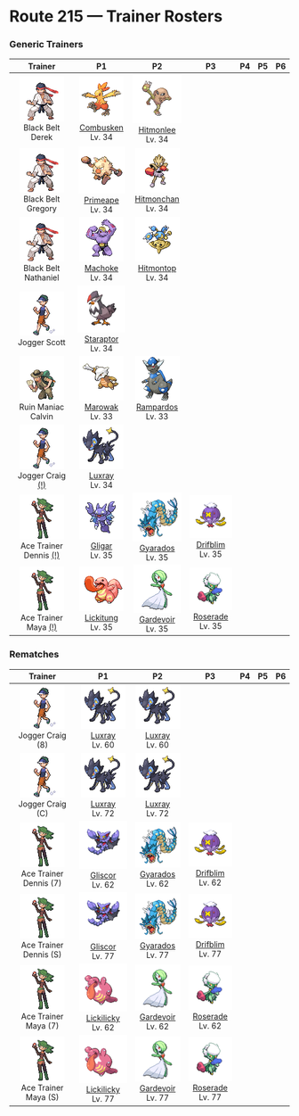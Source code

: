 # Route 215 — Trainer Rosters

### Generic Trainers

| Trainer | P1 | P2 | P3 | P4 | P5 | P6 |
|:-------:|:--:|:--:|:--:|:--:|:--:|:--:|
| ![Black Belt Derek](../../assets/trainers/black_belt.png "Black Belt Derek")<br>Black Belt Derek | ![Combusken](../../assets/sprites/combusken/front.gif "Combusken: Its kicking mastery lets it loose 10 kicks per second. It emits sharp cries to intimidate foes.")<br>[Combusken](../../pokemon/combusken.md/)<br>Lv. 34 | ![Hitmonlee](../../assets/sprites/hitmonlee/front.gif "Hitmonlee: Its legs can stretch double. First-time foes are startled by its extensible reach.")<br>[Hitmonlee](../../pokemon/hitmonlee.md/)<br>Lv. 34 |
| ![Black Belt Gregory](../../assets/trainers/black_belt.png "Black Belt Gregory")<br>Black Belt Gregory | ![Primeape](../../assets/sprites/primeape/front.gif "Primeape: It grows angry if you see its eyes and gets angrier if you run. If you beat it, it gets even madder.")<br>[Primeape](../../pokemon/primeape.md/)<br>Lv. 34 | ![Hitmonchan](../../assets/sprites/hitmonchan/front.gif "Hitmonchan: The arm-twisting punches it throws pulverize even concrete. It rests after three minutes of fighting.")<br>[Hitmonchan](../../pokemon/hitmonchan.md/)<br>Lv. 34 |
| ![Black Belt Nathaniel](../../assets/trainers/black_belt.png "Black Belt Nathaniel")<br>Black Belt Nathaniel | ![Machoke](../../assets/sprites/machoke/front.gif "Machoke: It happily carries heavy cargo to toughen up. It willingly does hard work for people.")<br>[Machoke](../../pokemon/machoke.md/)<br>Lv. 34 | ![Hitmontop](../../assets/sprites/hitmontop/front.gif "Hitmontop: It fights while spinning like a top. The centrifugal force boosts its destructive power by ten.")<br>[Hitmontop](../../pokemon/hitmontop.md/)<br>Lv. 34 |
| ![Jogger Scott](../../assets/trainers/jogger.png "Jogger Scott")<br>Jogger Scott | ![Staraptor](../../assets/sprites/staraptor/front.gif "Staraptor: It never stops attacking even if it is injured. It fusses over the shape of its comb.")<br>[Staraptor](../../pokemon/staraptor.md/)<br>Lv. 34 |
| ![Ruin Maniac Calvin](../../assets/trainers/ruin_maniac.png "Ruin Maniac Calvin")<br>Ruin Maniac Calvin | ![Marowak](../../assets/sprites/marowak/front.gif "Marowak: From its birth, this savage Pokémon constantly holds bones. It is skilled in using them as weapons.")<br>[Marowak](../../pokemon/marowak.md/)<br>Lv. 33 | ![Rampardos](../../assets/sprites/rampardos/front.gif "Rampardos: If two were to smash their heads together, their foot-thick skulls would keep them from fainting.")<br>[Rampardos](../../pokemon/rampardos.md/)<br>Lv. 33 |
| ![Jogger Craig (!)](../../assets/trainers/jogger.png "Jogger Craig (!)")<br>Jogger Craig [(!)](#rematches) | ![Luxray](../../assets/sprites/luxray/front.gif "Luxray: It can see clearly through walls to track down its prey and seek its lost young.")<br>[Luxray](../../pokemon/luxray.md/)<br>Lv. 34 |
| ![Ace Trainer Dennis (!)](../../assets/trainers/ace_trainer.png "Ace Trainer Dennis (!)")<br>Ace Trainer Dennis [(!)](#rematches) | ![Gligar](../../assets/sprites/gligar/front.gif "Gligar: It glides as if sliding. It startles foes by clamping on to their faces, then jabs with its poison stinger.")<br>[Gligar](../../pokemon/gligar.md/)<br>Lv. 35 | ![Gyarados](../../assets/sprites/gyarados/front.gif "Gyarados: Once it begins to rampage, a GYARADOS will burn everything down, even in a harsh storm.")<br>[Gyarados](../../pokemon/gyarados.md/)<br>Lv. 35 | ![Drifblim](../../assets/sprites/drifblim/front.gif "Drifblim: At dusk, swarms of them are carried aloft on winds. When noticed, they suddenly vanish.")<br>[Drifblim](../../pokemon/drifblim.md/)<br>Lv. 35 |
| ![Ace Trainer Maya (!)](../../assets/trainers/ace_trainer.png "Ace Trainer Maya (!)")<br>Ace Trainer Maya [(!)](#rematches) | ![Lickitung](../../assets/sprites/lickitung/front.gif "Lickitung: When it extends its over-six-foot- long tongue, its tail quivers. There is a possibility they are connected.")<br>[Lickitung](../../pokemon/lickitung.md/)<br>Lv. 35 | ![Gardevoir](../../assets/sprites/gardevoir/front.gif "Gardevoir: To protect its Trainer, it will expend all its psychic power to create a small black hole.")<br>[Gardevoir](../../pokemon/gardevoir.md/)<br>Lv. 35 | ![Roserade](../../assets/sprites/roserade/front.gif "Roserade: Each of its hands contains different toxins, but both hands can jab with near-fatal power.")<br>[Roserade](../../pokemon/roserade.md/)<br>Lv. 35 |


### Rematches

| Trainer | P1 | P2 | P3 | P4 | P5 | P6 |
|:-------:|:--:|:--:|:--:|:--:|:--:|:--:|
| ![Jogger Craig (8)](../../assets/trainers/jogger.png "Jogger Craig (8)")<br>Jogger Craig (8) | ![Luxray](../../assets/sprites/luxray/front.gif "Luxray: It can see clearly through walls to track down its prey and seek its lost young.")<br>[Luxray](../../pokemon/luxray.md/)<br>Lv. 60 | ![Luxray](../../assets/sprites/luxray/front.gif "Luxray: It can see clearly through walls to track down its prey and seek its lost young.")<br>[Luxray](../../pokemon/luxray.md/)<br>Lv. 60 |
| ![Jogger Craig (C)](../../assets/trainers/jogger.png "Jogger Craig (C)")<br>Jogger Craig (C) | ![Luxray](../../assets/sprites/luxray/front.gif "Luxray: It can see clearly through walls to track down its prey and seek its lost young.")<br>[Luxray](../../pokemon/luxray.md/)<br>Lv. 72 | ![Luxray](../../assets/sprites/luxray/front.gif "Luxray: It can see clearly through walls to track down its prey and seek its lost young.")<br>[Luxray](../../pokemon/luxray.md/)<br>Lv. 72 |
| ![Ace Trainer Dennis (7)](../../assets/trainers/ace_trainer.png "Ace Trainer Dennis (7)")<br>Ace Trainer Dennis (7) | ![Gliscor](../../assets/sprites/gliscor/front.gif "Gliscor: If it succeeds in catching even a faint breeze properly, it can circle the globe without flapping once.")<br>[Gliscor](../../pokemon/gliscor.md/)<br>Lv. 62 | ![Gyarados](../../assets/sprites/gyarados/front.gif "Gyarados: Once it begins to rampage, a GYARADOS will burn everything down, even in a harsh storm.")<br>[Gyarados](../../pokemon/gyarados.md/)<br>Lv. 62 | ![Drifblim](../../assets/sprites/drifblim/front.gif "Drifblim: At dusk, swarms of them are carried aloft on winds. When noticed, they suddenly vanish.")<br>[Drifblim](../../pokemon/drifblim.md/)<br>Lv. 62 |
| ![Ace Trainer Dennis (S)](../../assets/trainers/ace_trainer.png "Ace Trainer Dennis (S)")<br>Ace Trainer Dennis (S) | ![Gliscor](../../assets/sprites/gliscor/front.gif "Gliscor: If it succeeds in catching even a faint breeze properly, it can circle the globe without flapping once.")<br>[Gliscor](../../pokemon/gliscor.md/)<br>Lv. 77 | ![Gyarados](../../assets/sprites/gyarados/front.gif "Gyarados: Once it begins to rampage, a GYARADOS will burn everything down, even in a harsh storm.")<br>[Gyarados](../../pokemon/gyarados.md/)<br>Lv. 77 | ![Drifblim](../../assets/sprites/drifblim/front.gif "Drifblim: At dusk, swarms of them are carried aloft on winds. When noticed, they suddenly vanish.")<br>[Drifblim](../../pokemon/drifblim.md/)<br>Lv. 77 |
| ![Ace Trainer Maya (7)](../../assets/trainers/ace_trainer.png "Ace Trainer Maya (7)")<br>Ace Trainer Maya (7) | ![Lickilicky](../../assets/sprites/lickilicky/front.gif "Lickilicky: The long tongue is always soggy with slobber. The saliva contains a solvent that causes numbness.")<br>[Lickilicky](../../pokemon/lickilicky.md/)<br>Lv. 62 | ![Gardevoir](../../assets/sprites/gardevoir/front.gif "Gardevoir: To protect its Trainer, it will expend all its psychic power to create a small black hole.")<br>[Gardevoir](../../pokemon/gardevoir.md/)<br>Lv. 62 | ![Roserade](../../assets/sprites/roserade/front.gif "Roserade: Each of its hands contains different toxins, but both hands can jab with near-fatal power.")<br>[Roserade](../../pokemon/roserade.md/)<br>Lv. 62 |
| ![Ace Trainer Maya (S)](../../assets/trainers/ace_trainer.png "Ace Trainer Maya (S)")<br>Ace Trainer Maya (S) | ![Lickilicky](../../assets/sprites/lickilicky/front.gif "Lickilicky: The long tongue is always soggy with slobber. The saliva contains a solvent that causes numbness.")<br>[Lickilicky](../../pokemon/lickilicky.md/)<br>Lv. 77 | ![Gardevoir](../../assets/sprites/gardevoir/front.gif "Gardevoir: To protect its Trainer, it will expend all its psychic power to create a small black hole.")<br>[Gardevoir](../../pokemon/gardevoir.md/)<br>Lv. 77 | ![Roserade](../../assets/sprites/roserade/front.gif "Roserade: Each of its hands contains different toxins, but both hands can jab with near-fatal power.")<br>[Roserade](../../pokemon/roserade.md/)<br>Lv. 77 |

